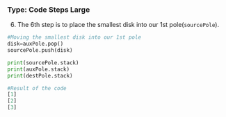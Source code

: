 ### Type: Code Steps Large ###

6. The 6th step is to place the smallest disk into our 1st pole(`sourcePole`).

```python
#Moving the smallest disk into our 1st pole
disk=auxPole.pop()
sourcePole.push(disk)

print(sourcePole.stack)
print(auxPole.stack)
print(destPole.stack)

#Result of the code
[1]
[2]
[3]
```
